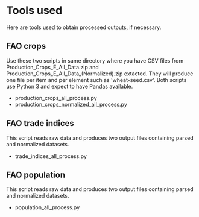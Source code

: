 # Tools used

Here are tools used to obtain processed outputs, if necessary.

## FAO crops
Use these two scripts in same directory where you have CSV files from Production_Crops_E_All_Data.zip and Production_Crops_E_All_Data_(Normalized).zip extacted. They will produce one file per item and per element such as 'wheat-seed.csv'. Both scripts use Python 3 and expect to have Pandas available.
* production_crops_all_process.py
* production_crops_normalized_all_process.py

## FAO trade indices
This script reads raw data and produces two output files containing parsed and normalized datasets.
* trade_indices_all_process.py

## FAO population
This script reads raw data and produces two output files containing parsed and normalized datasets.
* population_all_process.py

